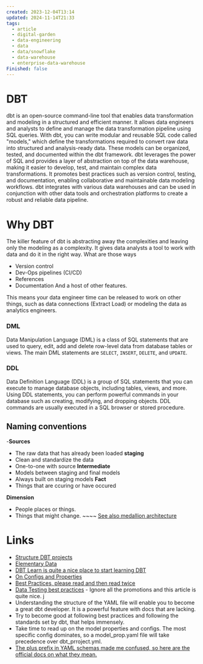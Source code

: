```yaml
---
created: 2023-12-04T13:14
updated: 2024-11-14T21:33
tags:
  - article
  - digital-garden
  - data-engineering
  - data
  - data/snowflake
  - data-warehouse
  - enterprise-data-warehouse
Finished: false
---
```


# DBT
dbt is an open-source command-line tool that enables data transformation and modeling in a structured and efficient manner. It allows data engineers and analysts to define and manage the data transformation pipeline using SQL queries. With dbt, you can write modular and reusable SQL code called "models," which define the transformations required to convert raw data into structured and analysis-ready data. These models can be organized, tested, and documented within the dbt framework. dbt leverages the power of SQL and provides a layer of abstraction on top of the data warehouse, making it easier to develop, test, and maintain complex data transformations. It promotes best practices such as version control, testing, and documentation, enabling collaborative and maintainable data modeling workflows. dbt integrates with various data warehouses and can be used in conjunction with other data tools and orchestration platforms to create a robust and reliable data pipeline.

# Why DBT
The killer feature of dbt is abstracting away the complexities and leaving only the modeling as a complexity. It gives data analysts a tool to work with data and do it in the right way. What are those ways

- Version control
- Dev-Ops pipelines (CI/CD)
- References
- Documentation
And a host of other features. 

This means your data engineer time can be released to work on other things, such as data connections (Extract Load) or modeling the data as analytics engineers. 

### DML
Data Manipulation Language (DML) is a class of SQL statements that are used to query, edit, add and delete row-level data from database tables or views. The main DML statements are `SELECT`, `INSERT`, `DELETE`, and `UPDATE`.

### DDL 
Data Definition Language (DDL) is a group of SQL statements that you can execute to manage database objects, including tables, views, and more. Using DDL statements, you can perform powerful commands in your database such as creating, modifying, and dropping objects. DDL commands are usually executed in a SQL browser or stored procedure.


## Naming conventions
-**Sources**
- The raw data that has already been loaded
**staging**
- Clean and standardize the data
- One-to-one with source
**Intermediate**
- Models between staging and final models
- Always built on staging models
**Fact**
- Things that are ccuring or have occured

**Dimension**
- People places or things.
- Things that might change. ~~~~
[See also medallion architecture](https://www.databricks.com/glossary/medallion-architecture)

# Links
- [Structure DBT projects](https://docs.getdbt.com/best-practices/how-we-structure/1-guide-overview)
- [Elementary Data](https://www.elementary-data.com/)
- [DBT Learn is quite a nice place to start learning DBT](https://www.getdbt.com/dbt-learn)
- [On Configs and Properties](https://docs.getdbt.com/reference/configs-and-properties)
- [Best Practices, please read and then read twice](https://docs.getdbt.com/best-practices)
- [Data Testing best practices](https://www.datafold.com/blog/7-dbt-testing-best-practices?) - Ignore all the promotions and this article is quite nice. j
- Understanding the structure of the YAML file will enable you to become a great dbt developer. It is a powerful feature with docs that are lacking. 
- Try to become good at following best practices and following the standards set by dbt, that helps immensely.  
- Take time to read up on the model properties and configs. The most specific config dominates, so a model_prop.yaml file will take precedence over dbt_prroject.yml.
- [The plus prefix in YAML schemas made me confused, so here are the official docs on what they mean.](https://docs.getdbt.com/reference/resource-configs/plus-prefix)  

